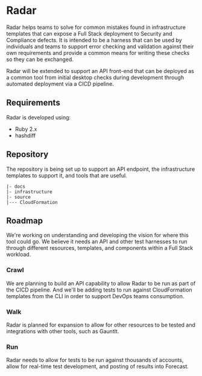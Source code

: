 # Radar

Radar helps teams to solve for common mistakes found in infrastructure templates that can expose a Full Stack deployment to Security and Compliance defects.  It is intended to be a harness that can be used by individuals and teams to support error checking and validation against their own requirements and provide a common means for writing these checks so they can be exchanged.

Radar will be extended to support an API front-end that can be deployed as a common tool from initial desktop checks during development through automated deployment via a CICD pipeline.

## Requirements
Radar is developed using:
 - Ruby 2.x
 - hashdiff

## Repository
The repository is being set up to support an API endpoint, the infrastructure templates to support it, and tools that are useful.
```
|- docs
|- infrastructure
|- source
|--- CloudFormation
```

## Roadmap
We're working on understanding and developing the vision for where this tool could go.  We believe it needs an API and other test harnesses to run through different resources, templates, and components within a Full Stack workload.

### Crawl
We are planning to build an API capability to allow Radar to be run as part of the CICD pipeline.  And we'll be adding tests to run against CloudFormation templates from the CLI in order to support DevOps teams consumption.

### Walk
Radar is planned for expansion to allow for other resources to be tested and integrations with other tools, such as Gauntlt.

### Run
Radar needs to allow for tests to be run against thousands of accounts, allow for real-time test development, and posting of results into Forecast.
